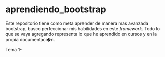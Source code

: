 # aprendiendo_bootstrap

Este repositorio tiene como meta aprender de manera mas avanzada bootstrap, busco perfeccionar mis habilidades en este *framework*. Todo lo que se vaya agregando representa lo que he aprendido en cursos y en la propia documentaci�n.

Tema 1- 
